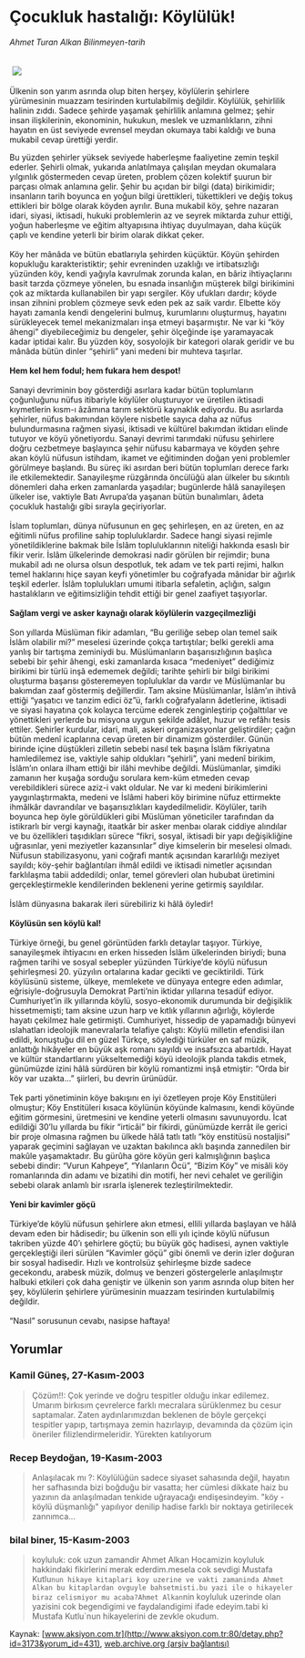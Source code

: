 # Çocukluk hastalığı: Köylülük!

*Ahmet Turan Alkan Bilinmeyen-tarih*

<div>
 <font>
  <img border="0" height="1" src="/web/20040120211513im_/http://www.aksiyon.com.tr/images/blank.gif"/>
 </font>
 <font class="content">
  <p>
   <img border="0" hspace="5" src="http://web.archive.org/web/20040120211513im_/http://www.aksiyon.com.tr/resim/466/20.jpg" vspace="5"/>
  </p>
 </font>
 <font class="content">
  Ülkenin son yarım asrında olup biten herşey, köylülerin şehirlere yürümesinin muazzam tesirinden kurtulabilmiş değildir. Köylülük, şehirlilik halinin zıddı. Sadece şehirde yaşamak şehirlilik anlamına gelmez; şehir insan ilişkilerinin, ekonominin, hukukun, meslek ve uzmanlıkların, zihni hayatın en üst seviyede evrensel meydan okumaya tabi kaldığı ve buna mukabil cevap ürettiği yerdir.
 </font>
 <p>
  <font class="content">
   Bu yüzden şehirler yüksek seviyede haberleşme faaliyetine zemin teşkil ederler. Şehirli olmak, yukarıda anlatılmaya çalışılan meydan okumalara yılgınlık göstermeden cevap üreten, problem çözen kolektif şuurun bir parçası olmak anlamına gelir. Şehir bu açıdan bir bilgi (data) birikimidir; insanların tarih boyunca en yoğun bilgi ürettikleri, tükettikleri ve değiş tokuş ettikleri bir bölge olarak köyden ayrılır. Buna mukabil köy, şehre nazaran idari, siyasi, iktisadi, hukuki problemlerin az ve seyrek miktarda zuhur ettiği, yoğun haberleşme ve eğitim altyapısına ihtiyaç duyulmayan, daha küçük çaplı ve kendine yeterli bir birim olarak dikkat çeker.
   <br/>
   <br/>
   Köy her mânâda ve bütün ebatlarıyla şehirden küçüktür. Köyün şehirden kopukluğu karakteristiktir; şehir evreninden uzaklığı ve irtibatsızlığı yüzünden köy, kendi yağıyla kavrulmak zorunda kalan, en bâriz ihtiyaçlarını basit tarzda çözmeye yönelen, bu esnada insanlığın müşterek bilgi birikimini çok az miktarda kullanabilen bir yapı sergiler. Köy ufukları dardır; köyde insan zihnini problem çözmeye sevk eden pek az saik vardır. Elbette köy hayatı zamanla kendi dengelerini bulmuş, kurumlarını oluşturmuş, hayatını sürükleyecek temel mekanizmaları inşa etmeyi başarmıştır. Ne var ki “köy âhengi” diyebileceğimiz bu dengeler, şehir ölçeğinde işe yaramayacak kadar iptidai kalır. Bu yüzden köy, sosyolojik bir kategori olarak geridir ve bu mânâda bütün dinler “şehirli” yani medeni bir muhteva taşırlar.
   <br/>
   <br/>
   <b>
    Hem kel hem fodul; hem fukara hem despot!
   </b>
   <br/>
   <br/>
   Sanayi devriminin boy gösterdiği asırlara kadar bütün toplumların çoğunluğunu nüfus itibariyle köylüler oluşturuyor ve üretilen iktisadi kıymetlerin kısm-ı âzâmına tarım sektörü kaynaklık ediyordu. Bu asırlarda şehirler, nüfus bakımından köylere nisbetle sayıca daha az nüfus bulundurmasına rağmen siyasi, iktisadi ve kültürel bakımdan iktidarı elinde tutuyor ve köyü yönetiyordu. Sanayi devrimi tarımdaki nüfusu şehirlere doğru cezbetmeye başlayınca şehir nüfusu kabarmaya ve köyden şehre akan köylü nüfusun istihdam, ikamet ve eğitiminden doğan yeni problemler görülmeye başlandı. Bu süreç iki asırdan beri bütün toplumları derece farkı ile etkilemektedir. Sanayileşme rüzgârında öncülüğü alan ülkeler bu sıkıntılı dönemleri daha erken zamanlarda yaşadılar; bugünlerde hâlâ sanayileşen ülkeler ise, vaktiyle Batı Avrupa’da yaşanan bütün bunalımları, âdeta çocukluk hastalığı gibi sırayla geçiriyorlar.
   <br/>
   <br/>
   İslam toplumları, dünya nüfusunun en geç şehirleşen, en az üreten, en az eğitimli nüfus profiline sahip topluluklardır. Sadece hangi siyasi rejimle yönetildiklerine bakmak bile İslâm topluluklarının niteliği hakkında esaslı bir fikir verir. İslâm ülkelerinde demokrasi nadir görülen bir rejimdir; buna mukabil adı ne olursa olsun despotluk, tek adam ve tek parti rejimi, halkın temel haklarını hiçe sayan keyfi yönetimler bu coğrafyada mânidar bir ağırlık teşkil ederler. İslâm toplulukları umumi itibarla sefaletin, açlığın, salgın hastalıkların ve eğitimsizliğin tehdit ettiği bir genel zaafiyet taşıyorlar.
   <br/>
   <br/>
   <b>
    Sağlam vergi ve asker kaynağı olarak köylülerin vazgeçilmezliği
   </b>
   <br/>
   <br/>
   Son yıllarda Müslüman fikir adamları, “Bu geriliğe sebep olan temel saik İslâm olabilir mi?” meselesi üzerinde çokça tartıştılar; belki gerekli ama yanlış bir tartışma zeminiydi bu. Müslümanların başarısızlığının başlıca sebebi bir şehir âhengi, eski zamanlarda kısaca “medeniyet” dediğimiz birikimi bir türlü inşâ edememek değildi; tarihte şehirli bir bilgi birikimi oluşturma başarısı gösteremeyen topluluklar da vardır ve Müslümanlar bu bakımdan zaaf göstermiş değillerdir. Tam aksine Müslümanlar, İslâm’ın ihtivâ ettiği “yaşatıcı ve tanzim edici öz”ü, farklı coğrafyaların âdetlerine, iktisadi ve siyasi hayatına çok kolayca tercüme ederek zenginleştirip çoğalttılar ve yönettikleri yerlerde bu misyona uygun şekilde adâlet, huzur ve refâhı tesis ettiler. Şehirler kurdular, idari, mali, askeri organizasyonlar geliştirdiler; çağın bütün medenî icaplarına cevap üreten bir dinamizm gösterdiler. Günün birinde içine düştükleri zilletin sebebi nasıl tek başına İslâm fikriyatına hamledilemez ise, vaktiyle sahip oldukları “şehirli”, yani medenî birikim, İslâm’ın onlara ilham ettiği bir ilâhi mevhibe değildi. Müslümanlar, şimdiki zamanın her kuşağa sorduğu sorulara kem-küm etmeden cevap verebildikleri sürece aziz-i vakt oldular. Ne var ki medeni birikimlerini yaygınlaştırmakta, medeni ve İslâmi haberi köy birimine nüfuz ettirmekte ihmâlkâr davrandılar ve başarısızlıkları kaydedilmelidir. Köylüler, tarih boyunca hep öyle görüldükleri gibi Müslüman yöneticiler tarafından da istikrarlı bir vergi kaynağı, itaatkâr bir asker menbaı olarak ciddiye alındılar ve bu özellikleri taşıdıkları sürece “fikri, sosyal, iktisadi bir yapı değişikliğine uğrasınlar, yeni meziyetler kazansınlar” diye kimselerin bir meselesi olmadı. Nüfusun stabilizasyonu, yani coğrafi mantık açısından kararlılığı meziyet sayıldı; köy-şehir bağlantıları ihmâl edildi ve iktisadi nimetler açısından farklılaşma tabii addedildi; onlar, temel görevleri olan hububat üretimini gerçekleştirmekle kendilerinden bekleneni yerine getirmiş sayıldılar.
   <br/>
   <br/>
   İslâm dünyasına bakarak ileri sürebiliriz ki hâlâ öyledir!
   <br/>
   <br/>
   <b>
    Köylüsün sen köylü kal!
   </b>
   <br/>
   <br/>
   Türkiye örneği, bu genel görüntüden farklı detaylar taşıyor. Türkiye, sanayileşmek ihtiyacını en erken hisseden İslâm ülkelerinden biriydi; buna rağmen tarihi ve sosyal sebepler yüzünden Türkiye’de köylü nüfusun şehirleşmesi 20. yüzyılın ortalarına kadar gecikti ve geciktirildi. Türk köylüsünü sisteme, ülkeye, memlekete ve dünyaya entegre eden adımlar, eğrisiyle-doğrusuyla Demokrat Parti’nin iktidar yıllarına tesadüf ediyor. Cumhuriyet’in ilk yıllarında köylü, sosyo-ekonomik durumunda bir değişiklik hissetmemişti; tam aksine uzun harp ve kıtlık yıllarının ağırlığı, köylerde hayatı çekilmez hale getirmişti. Cumhuriyet, hissedip de yapamadığı bünyevi ıslahatları ideolojik manevralarla telafiye çalıştı: Köylü milletin efendisi ilan edildi, konuştuğu dil en güzel Türkçe, söylediği türküler en saf müzik, anlattığı hikâyeler en büyük aşk romanı sayıldı ve insafsızca abartıldı. Hayat ve kültür standartlarını yükseltemediği köyü ideolojik planda takdis etmek, günümüzde izini hâlâ sürdüren bir köylü romantizmi inşâ etmiştir: “Orda bir köy var uzakta...” şiirleri, bu devrin ürünüdür.
   <br/>
   <br/>
   Tek parti yönetiminin köye bakışını en iyi özetleyen proje Köy Enstitüleri olmuştur; Köy Enstitüleri kısaca köylünün köyünde kalmasını, kendi köyünde eğitim görmesini, üretmesini ve kendine yeterli olmasını savunuyordu. İcat edildiği 30’lu yıllarda bu fikir “irticâi” bir fikirdi, günümüzde kerrât ile gerici bir proje olmasına rağmen bu ülkede hâlâ tatlı tatlı “köy enstitüsü nostaljisi” yaparak geçimini sağlayan ve uzaktan bakılınca aklı başında zannedilen bir makûle yaşamaktadır. Bu gürûha göre köyün geri kalmışlığının başlıca sebebi dindir: “Vurun Kahpeye”, “Yılanların Öcü”, “Bizim Köy” ve misâli köy romanlarında din adamı ve bizatihi din motifi, her nevi cehalet ve geriliğin sebebi olarak anlamlı bir ısrarla işlenerek tezleştirilmektedir.
   <br/>
   <br/>
   <b>
    Yeni bir kavimler göçü
   </b>
   <br/>
   <br/>
   Türkiye’de köylü nüfusun şehirlere akın etmesi, ellili yıllarda başlayan ve hâlâ devam eden bir hâdisedir; bu ülkenin son elli yılı içinde köylü nüfusun takriben yüzde 40’ı şehirlere göçtü; bu büyük göç hadisesi, aynen vaktiyle gerçekleştiği ileri sürülen “Kavimler göçü” gibi önemli ve derin izler doğuran bir sosyal hadisedir. Hızlı ve kontrolsüz şehirleşme bizde sadece gecekondu, arabesk müzik, dolmuş ve benzeri göstergelerle anlaşılmıştır halbuki etkileri çok daha geniştir ve ülkenin son yarım asrında olup biten her şey, köylülerin şehirlere yürümesinin muazzam tesirinden kurtulabilmiş değildir.
   <br/>
   <br/>
   “Nasıl” sorusunun cevabı, nasipse haftaya!
   <br/>
  </font>
 </p>
</div>


## Yorumlar

### Kamil Güneş, 27-Kasım-2003
> Çözüm!!: 
> Çok yerinde ve doğru tespitler olduğu inkar edilemez.  Umarım birkısım çevrelerce farklı mecralara sürüklenmez bu cesur saptamalar. Zaten aydınlarımızdan beklenen de böyle gerçekçi tespitler yapıp, tartışmaya zemin hazırlayıp, devamında da çözüm için öneriler filizlendirmeleridir. Yürekten katılıyorum

### Recep Beydoğan, 19-Kasım-2003
> Anlaşılacak mı ?: 
> Köylülüğün sadece siyaset sahasında değil, hayatın her safhasında bizi boğduğu bir vasatta; her cümlesi dikkate haiz bu yazının da anlaşılmadan tenkide uğrayacağı endişesindeyim. "köy - köylü düşmanlığı" yapılıyor denilip hadise farklı bir noktaya getirilecek zannımca...

### bilal biner, 15-Kasım-2003
> koyluluk: 
> cok uzun zamandir Ahmet Alkan Hocamizin koyluluk hakkindaki fikirlerini merak ederdim.mesela cok sevdigi Mustafa Kutlu`nun hikaye kitaplari koy uzerine ve vakti zamaninda Ahmet Alkan bu kitaplardan ovguyle bahsetmisti.bu yazi ile o hikayeler biraz celismiyor mu acaba?Ahmet Alkan`nin koyluluk uzerinde olan yazisini cok begendigimi ve faydalandigimi ifade edeyim.tabi ki Mustafa Kutlu`nun hikayelerini de zevkle okudum.

Kaynak: [www.aksiyon.com.tr](http://www.aksiyon.com.tr:80/detay.php?id=3173&yorum_id=431), [web.archive.org (arşiv bağlantısı)](http://web.archive.org/web/20040120211513/http://www.aksiyon.com.tr:80/detay.php?id=3173&yorum_id=431)

